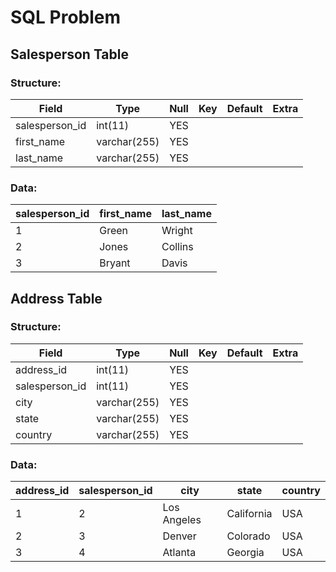 # SQL Problem

## Salesperson Table

### Structure:

| Field          | Type        | Null | Key | Default | Extra |
|----------------|-------------|------|-----|---------|-------|
| salesperson_id | int(11)     | YES  |     |         |       |
| first_name     | varchar(255)| YES  |     |         |       |
| last_name      | varchar(255)| YES  |     |         |       |

### Data:

| salesperson_id | first_name | last_name |
|----------------|------------|-----------|
| 1              | Green      | Wright    |
| 2              | Jones      | Collins   |
| 3              | Bryant     | Davis     |

## Address Table

### Structure:

| Field          | Type        | Null | Key | Default | Extra |
|----------------|-------------|------|-----|---------|-------|
| address_id     | int(11)     | YES  |     |         |       |
| salesperson_id | int(11)     | YES  |     |         |       |
| city           | varchar(255)| YES  |     |         |       |
| state          | varchar(255)| YES  |     |         |       |
| country        | varchar(255)| YES  |     |         |       |

### Data:

| address_id | salesperson_id | city         | state       | country |
|------------|----------------|--------------|-------------|---------|
| 1          | 2              | Los Angeles  | California  | USA     |
| 2          | 3              | Denver       | Colorado    | USA     |
| 3          | 4              | Atlanta      | Georgia     | USA     |
